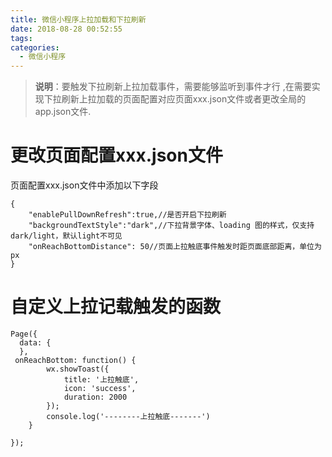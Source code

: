 ```yaml
---
title: 微信小程序上拉加载和下拉刷新
date: 2018-08-28 00:52:55
tags:
categories: 
  - 微信小程序
---
```

>**说明**：要触发下拉刷新上拉加载事件，需要能够监听到事件才行 ,在需要实现下拉刷新上拉加载的页面配置对应页面xxx.json文件或者更改全局的app.json文件.

<!-- more -->
# 更改页面配置xxx.json文件
页面配置xxx.json文件中添加以下字段
```
{
    "enablePullDownRefresh":true,//是否开启下拉刷新
    "backgroundTextStyle":"dark",//下拉背景字体、loading 图的样式，仅支持 dark/light，默认light不可见
    "onReachBottomDistance": 50//页面上拉触底事件触发时距页面底部距离，单位为px
}
```
# 自定义上拉记载触发的函数
```
Page({
  data: {
  },
 onReachBottom: function() {
        wx.showToast({
            title: '上拉触底',
            icon: 'success',
            duration: 2000
        });
        console.log('--------上拉触底-------')
    }

});

```
